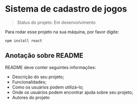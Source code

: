 <h1> Sistema de cadastro de jogos </h1>

> Status do projeto: Em desenvolvimento

Para rodar esse projeto na sua máquina, por favor digite:

```
npm install react
```
<h2>Anotação sobre README</h2>

<p>README deve conter seguintes informações:</p>
  <ul>
    <li>Descrição do seu projeto;</li>
    <li>Funcionalidades;</li>
    <li>Como os usuários podem utilizá-lo;</li>
    <li>Onde os usuários podem encontrar ajuda sobre seu projeto;</li>
    <li>Autores do projeto</li>
  </ul>
  
  

